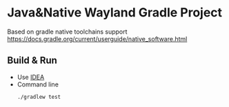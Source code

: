 # Java&Native Wayland Gradle Project 

Based on gradle native toolchains support
https://docs.gradle.org/current/userguide/native_software.html

## Build & Run

* Use [IDEA](https://www.jetbrains.com/idea/)
* Command line
    ```
    ./gradlew test 
    ```